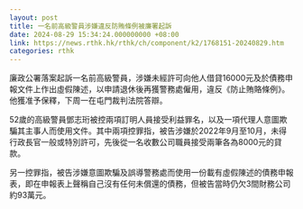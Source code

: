 ```yaml
---
layout: post
title: 一名前高級警員涉嫌違反防賄條例被廉署起訴
date: 2024-08-29 15:34:24.000000000 +08:00
link: https://news.rthk.hk/rthk/ch/component/k2/1768151-20240829.htm
categories: rthk
---
```


廉政公署落案起訴一名前高級警員，涉嫌未經許可向他人借貸16000元及於債務申報文件上作出虛假陳述，以申請退休後再獲警務處僱用，違反《防止賄賂條例》。他獲准予保釋，下周一在屯門裁判法院答辯。

52歲的高級警員鄧志珩被控兩項訂明人員接受利益罪名，以及一項代理人意圖欺騙其主事人而使用文件。其中兩項控罪指，被告涉嫌於2022年9月至10月，未得行政長官一般或特別許可，先後從一名收數公司職員接受兩筆各為8000元的貸款。

另一控罪指，被告涉嫌意圖欺騙及誤導警務處而使用一份載有虛假陳述的債務申報表，即在申報表上聲稱自己沒有任何未償還的債務，但被告當時仍欠3間財務公司約93萬元。
